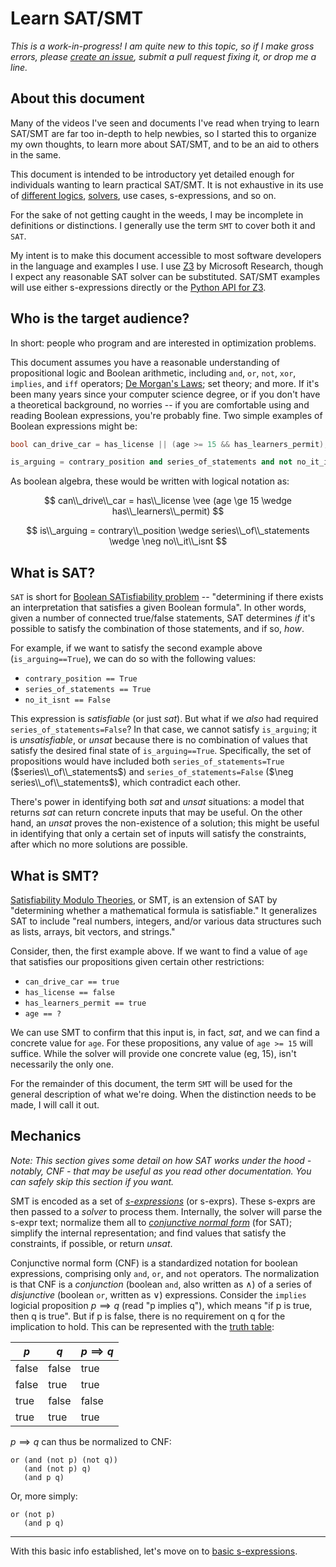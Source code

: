 # Learn SAT/SMT
_This is a work-in-progress! I am quite new to this topic, so if I make gross errors, please [create an issue](https://github.com/aeshirey/learn-sat-smt/issues/new), submit a pull request fixing it, or drop me a line._

## About this document
Many of the videos I've seen and documents I've read when trying to learn SAT/SMT are far too in-depth to help newbies, so I started this to organize my own thoughts, to learn more about SAT/SMT, and to be an aid to others in the same.

This document is intended to be introductory yet detailed enough for individuals wanting to learn practical SAT/SMT. It is not exhaustive in its use of [different logics](http://smtlib.cs.uiowa.edu/logics.shtml), [solvers](http://smtlib.cs.uiowa.edu/solvers.shtml), use cases, s-expressions, and so on.

For the sake of not getting caught in the weeds, I may be incomplete in definitions or distinctions. I generally use the term `SMT` to cover both it and `SAT`.

My intent is to make this document accessible to most software developers in the language and examples I use. I use [Z3](https://github.com/Z3Prover/z3) by Microsoft Research, though I expect any reasonable SAT solver can be substituted. SAT/SMT examples will use either s-expressions directly or the [Python API for Z3](https://pypi.org/project/z3-solver/).

## Who is the target audience?
In short: people who program and are interested in optimization problems.

This document assumes you have a reasonable understanding of propositional logic and Boolean arithmetic, including `and`, `or`, `not`, `xor`, `implies`, and `iff` operators; [De Morgan's Laws](https://en.wikipedia.org/wiki/De_Morgan%27s_laws); set theory; and more. If it's been many years since your computer science degree, or if you don't have a theoretical background, no worries -- if you are comfortable using and reading Boolean expressions, you're probably fine. Two simple examples of Boolean expressions might be:

```csharp
bool can_drive_car = has_license || (age >= 15 && has_learners_permit);
```

```python
is_arguing = contrary_position and series_of_statements and not no_it_isnt
```

As boolean algebra, these would be written with logical notation as:

$$
can\\_drive\\_car = has\\_license \vee (age \ge 15 \wedge has\\_learners\\_permit)
$$

$$
is\\_arguing = contrary\\_position \wedge series\\_of\\_statements \wedge \neg no\\_it\\_isnt
$$

## What is SAT?
`SAT` is short for [Boolean SATisfiability problem](https://en.wikipedia.org/wiki/Boolean_satisfiability_problem) -- "determining if there exists an interpretation that satisfies a given Boolean formula". In other words, given a number of connected true/false statements, SAT determines _if_ it's possible to satisfy the combination of those statements, and if so, _how_.

For example, if we want to satisfy the second example above (`is_arguing==True`), we can do so with the following values:

* `contrary_position == True`
* `series_of_statements == True`
* `no_it_isnt == False`

This expression is _satisfiable_ (or just _sat_). But what if we _also_ had required `series_of_statements=False`? In that case, we cannot satisfy `is_arguing`; it is _unsatisfiable_, or _unsat_ because there is no combination of values that satisfy the desired final state of `is_arguing==True`. Specifically, the set of propositions would have included both `series_of_statements=True` ($series\\_of\\_statements$) and `series_of_statements=False` ($\neg series\\_of\\_statements$), which contradict each other.

There's power in identifying both _sat_ and _unsat_ situations: a model that returns _sat_ can return concrete inputs that may be useful. On the other hand, an _unsat_ proves the non-existence of a solution; this might be useful in identifying that only a certain set of inputs will satisfy the constraints, after which no more solutions are possible.


## What is SMT?

[Satisfiability Modulo Theories](https://en.wikipedia.org/wiki/Satisfiability_modulo_theories), or SMT, is an extension of SAT by "determining whether a mathematical formula is satisfiable." It generalizes SAT to include "real numbers, integers, and/or various data structures such as lists, arrays, bit vectors, and strings."

Consider, then, the first example above. If we want to find a value of `age` that satisfies our propositions given certain other restrictions:

* `can_drive_car == true`
* `has_license == false`
* `has_learners_permit == true`
* `age == ?`

We can use SMT to confirm that this input is, in fact, _sat_, and we can find a concrete value for `age`. For these propositions, any value of `age >= 15` will suffice. While the solver will provide one concrete value (eg, 15), isn't necessarily the only one.

For the remainder of this document, the term `SMT` will be used for the general description of what we're doing. When the distinction needs to be made, I will call it out.

## Mechanics
_Note: This section gives some detail on how SAT works under the hood - notably, CNF - that may be useful as you read other documentation. You can safely skip this section if you want._

SMT is encoded as a set of _[s-expressions](https://en.wikipedia.org/wiki/S-expression)_ (or s-exprs). These s-exprs are then passed to a _solver_ to process them. Internally, the solver will parse the s-expr text; normalize them all to _[conjunctive normal form](https://en.wikipedia.org/wiki/Conjunctive_normal_form)_ (for SAT); simplify the internal representation; and find values that satisfy the constraints, if possible, or return _unsat_.

Conjunctive normal form (CNF) is a standardized notation for boolean expressions, comprising only `and`, `or`, and `not` operators. The normalization is that CNF is a _conjunction_ (boolean `and`, also written as $\wedge$) of a series of _disjunctive_ (boolean `or`, written as $\vee$) expressions. Consider the `implies` logicial proposition $p \implies q$ (read "p implies q"), which means "if p is true, then q is true". But if p is false, there is no requirement on q for the implication to hold. This can be represented with the [truth table](https://en.wikipedia.org/wiki/Truth_table):

| $p$ | $q$ | $p \implies q$ |
|-----|-----|----------------|
| false | false | true  | 
| false | true  | true  | 
| true  | false | false | 
| true  | true  | true  | 

$p \implies q$ can thus be normalized to CNF:

    or (and (not p) (not q))
       (and (not p) q)
       (and p q)

Or, more simply:

    or (not p)
       (and p q)

---

With this basic info established, let's move on to [basic s-expressions](/01%20Basic%20s-exprs.md).
